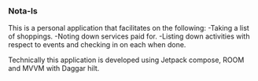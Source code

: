 ### Nota-ls
This is a personal application that facilitates on the following:
-Taking a list of shoppings. 
-Noting down services paid for.
-Listing down activities with respect to events and checking in on each when done.

Technically this application is developed using Jetpack compose, ROOM and MVVM with Daggar hilt.
